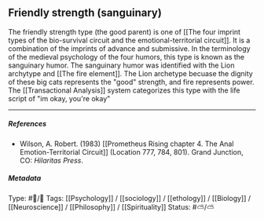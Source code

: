 ## Friendly strength (sanguinary) # 

The friendly strength type (the good parent) is one of [[The four imprint types of the bio-survival circuit and the emotional-territorial circuit]]. It is a combination of the imprints of advance and submissive. In the terminology of the medieval psychology of the four humors, this type is known as the sanguinary humor. The sanguinary humor was identified with the Lion archytype and [[The fire element]]. The Lion archetype becuase the dignity of these big cats represents the "good" strength, and fire represents power. The [[Transactional Analysis]] system categorizes this type with the life script of "im okay, you're okay"

___

##### References

 - Wilson, A. Robert. (1983) [[Prometheus Rising chapter 4. The Anal Emotion-Territorial Circuit]] (Location 777, 784, 801). Grand Junction, CO: _Hilaritas Press_.

##### Metadata

Type: #🔵/🔵 
Tags: [[Psychology]] / [[sociology]] / [[ethology]] / [[Biology]] / [[Neuroscience]] / [[Philosophy]] / [[Spirituality]] 
Status: #⛅️/⛅️ 